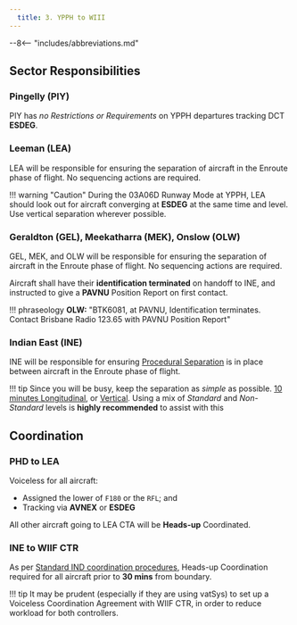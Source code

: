 ```yaml
---
  title: 3. YPPH to WIII
---
```


--8<-- "includes/abbreviations.md"

## Sector Responsibilities
### Pingelly (PIY)
PIY has *no Restrictions or Requirements* on YPPH departures tracking DCT **ESDEG**.

### Leeman (LEA)
LEA will be responsible for ensuring the separation of aircraft in the Enroute phase of flight. No sequencing actions are required.

!!! warning "Caution"
    During the 03A06D Runway Mode at YPPH, LEA should look out for aircraft converging at **ESDEG** at the same time and level. Use vertical separation wherever possible.

### Geraldton (GEL), Meekatharra (MEK), Onslow (OLW)
GEL, MEK, and OLW will be responsible for ensuring the separation of aircraft in the Enroute phase of flight. No sequencing actions are required.

Aircraft shall have their **identification terminated** on handoff to INE, and instructed to give a **PAVNU** Position Report on first contact.

!!! phraseology
    **OLW:** "BTK6081, at PAVNU, Identification terminates. Contact Brisbane Radio 123.65 with PAVNU Position Report"  

### Indian East (INE)
INE will be responsible for ensuring [Procedural Separation](../../../../../../separation-standards/procedural/) is in place between aircraft in the Enroute phase of flight.

!!! tip
    Since you will be busy, keep the separation as *simple* as possible. [10 minutes Longitudinal](../../../../../../separation-standards/procedural/#same-track), or [Vertical](../../../../../../separation-standards/procedural/#vertical). Using a mix of *Standard* and *Non-Standard* levels is **highly recommended** to assist with this

## Coordination
### PHD to LEA
Voiceless for all aircraft:

- Assigned the lower of `F180` or the `RFL`; and  
- Tracking via **AVNEX** or **ESDEG**

All other aircraft going to LEA CTA will be **Heads-up** Coordinated.

### INE to WIIF CTR
As per [Standard IND coordination procedures](../../../../../../oceanic/Positions/IND/#international-non-pacific), Heads-up Coordination required for all aircraft prior to **30 mins** from boundary.

!!! tip
    It may be prudent (especially if they are using vatSys) to set up a Voiceless Coordination Agreement with WIIF CTR, in order to reduce workload for both controllers.